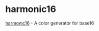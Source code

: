 harmonic16
==========

[harmonic16](http://janniks.github.io/harmonic16) - A color generator for base16
